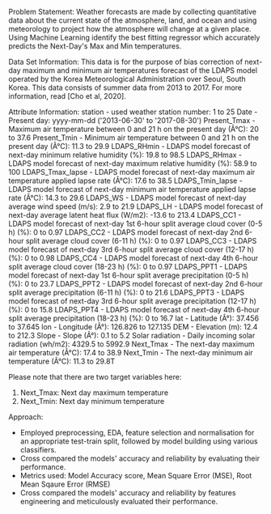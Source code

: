 Problem Statement: 
Weather forecasts are made by collecting quantitative data about the current state of the atmosphere, land, and ocean and using meteorology 
to project how the atmosphere will change at a given place.
Using Machine Learning identify the best fitting regressor which accurately predicts the Next-Day's Max and Min temperatures.

Data Set Information:
This data is for the purpose of bias correction of next-day maximum and minimum air temperatures forecast of the LDAPS model operated by 
the Korea Meteorological Administration over Seoul, South Korea. This data consists of summer data from 2013 to 2017. For more information, read [Cho et al, 2020].

Attribute Information:
station - used weather station number: 1 to 25
Date - Present day: yyyy-mm-dd ('2013-06-30' to '2017-08-30')
Present_Tmax - Maximum air temperature between 0 and 21 h on the present day (Â°C): 20 to 37.6
Present_Tmin - Minimum air temperature between 0 and 21 h on the present day (Â°C): 11.3 to 29.9
LDAPS_RHmin - LDAPS model forecast of next-day minimum relative humidity (%): 19.8 to 98.5
LDAPS_RHmax - LDAPS model forecast of next-day maximum relative humidity (%): 58.9 to 100
LDAPS_Tmax_lapse - LDAPS model forecast of next-day maximum air temperature applied lapse rate (Â°C): 17.6 to 38.5
LDAPS_Tmin_lapse - LDAPS model forecast of next-day minimum air temperature applied lapse rate (Â°C): 14.3 to 29.6
LDAPS_WS - LDAPS model forecast of next-day average wind speed (m/s): 2.9 to 21.9
LDAPS_LH - LDAPS model forecast of next-day average latent heat flux (W/m2): -13.6 to 213.4
LDAPS_CC1 - LDAPS model forecast of next-day 1st 6-hour split average cloud cover (0-5 h) (%): 0 to 0.97
LDAPS_CC2 - LDAPS model forecast of next-day 2nd 6-hour split average cloud cover (6-11 h) (%): 0 to 0.97
LDAPS_CC3 - LDAPS model forecast of next-day 3rd 6-hour split average cloud cover (12-17 h) (%): 0 to 0.98
LDAPS_CC4 - LDAPS model forecast of next-day 4th 6-hour split average cloud cover (18-23 h) (%): 0 to 0.97
LDAPS_PPT1 - LDAPS model forecast of next-day 1st 6-hour split average precipitation (0-5 h) (%): 0 to 23.7
LDAPS_PPT2 - LDAPS model forecast of next-day 2nd 6-hour split average precipitation (6-11 h) (%): 0 to 21.6
LDAPS_PPT3 - LDAPS model forecast of next-day 3rd 6-hour split average precipitation (12-17 h) (%): 0 to 15.8
LDAPS_PPT4 - LDAPS model forecast of next-day 4th 6-hour split average precipitation (18-23 h) (%): 0 to 16.7
lat - Latitude (Â°): 37.456 to 37.645
lon - Longitude (Â°): 126.826 to 127.135
DEM - Elevation (m): 12.4 to 212.3
Slope - Slope (Â°): 0.1 to 5.2
Solar radiation - Daily incoming solar radiation (wh/m2): 4329.5 to 5992.9
Next_Tmax - The next-day maximum air temperature (Â°C): 17.4 to 38.9
Next_Tmin - The next-day minimum air temperature (Â°C): 11.3 to 29.8T

Please note that there are two target variables here:
1) Next_Tmax: Next day maximum temperature
2) Next_Tmin: Next day minimum temperature

Approach:
 - Employed preprocessing, EDA, feature selection and normalisation for an appropriate test-train split, followed by model building using various classifiers.
 - Cross compared the models' accuracy and reliability by evaluating their performance.
 - Metrics used: Model Accuracy score, Mean Square Error (MSE), Root Mean Sqaure Error (RMSE)
 - Cross compared the models' accuracy and reliability by features engineering and meticulously evaluated their performance.
